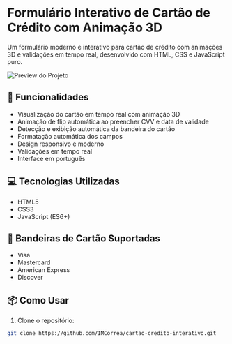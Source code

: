 # Formulário Interativo de Cartão de Crédito com Animação 3D

Um formulário moderno e interativo para cartão de crédito com animações 3D e validações em tempo real, desenvolvido com HTML, CSS e JavaScript puro.

![Preview do Projeto](preview.gif)

## 🚀 Funcionalidades

- Visualização do cartão em tempo real com animação 3D
- Animação de flip automática ao preencher CVV e data de validade
- Detecção e exibição automática da bandeira do cartão
- Formatação automática dos campos
- Design responsivo e moderno
- Validações em tempo real
- Interface em português

## 💻 Tecnologias Utilizadas

- HTML5
- CSS3
- JavaScript (ES6+)

## 🎯 Bandeiras de Cartão Suportadas

- Visa
- Mastercard
- American Express
- Discover

## 📦 Como Usar

1. Clone o repositório:
```bash
git clone https://github.com/IMCorrea/cartao-credito-interativo.git